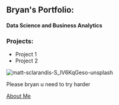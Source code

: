 ## Bryan's Portfolio:
#### Data Science and Business Analytics

### Projects:
- Project 1
- Project 2

![matt-sclarandis-S_IV6KqGeso-unsplash](https://user-images.githubusercontent.com/79688274/110343473-7eaa2a00-8067-11eb-86ee-da381b47f102.jpg)

Please bryan u need to try harder

[About Me](about.md)
